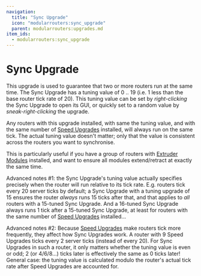 ```yaml
---
navigation:
  title: "Sync Upgrade"
  icon: "modularrouters:sync_upgrade"
  parent: modularrouters:upgrades.md
item_ids:
  - modularrouters:sync_upgrade
---
```


# Sync Upgrade

This upgrade is used to guarantee that two or more routers run at the same time. The Sync Upgrade has a tuning value of 0 .. 19 (i.e. 1 less than the base router tick rate of 20). This tuning value can be set by *right-clicking* the Sync Upgrade to open its GUI, or quickly set to a random value by *sneak-right-clicking* the upgrade.

Any routers with this upgrade installed, with same the tuning value, and with the same number of [Speed Upgrades](./speed.md) installed, will always run on the same tick. The actual tuning value doesn't matter; only that the value is consistent across the routers you want to synchronise.

This is particularly useful if you have a group of routers with [Extruder Modules](../modules/extruder_1.md) installed, and want to ensure all modules extend/retract at exactly the same time.

Advanced notes #1: the Sync Upgrade's tuning value actually specifies precisely when the router will run relative to its tick rate. E.g. routers tick every 20 server ticks by default; a Sync Upgrade with a tuning upgrade of 15 ensures the router *always* runs 15 ticks after that, and that applies to *all* routers with a 15-tuned Sync Upgrade. And a 16-tuned Sync Upgrade always runs 1 tick after a 15-tuned Sync Upgrade, at least for routers with the same number of [Speed Upgrades](./speed.md) installed...

Advanced notes #2: Because [Speed Upgrades](./speed.md) make routers tick more frequently, they affect how Sync Upgrades work. A router with 9 Speed Upgrades ticks every 2 server ticks (instead of every 20). For Sync Upgrades in such a router, it only matters whether the tuning value is even or odd; 2 (or 4/6/8...) ticks later is effectively the same as 0 ticks later! General case: the tuning value is calculated modulo the router's actual tick rate after Speed Upgrades are accounted for.



<Recipe id="modularrouters:sync_upgrade" />

